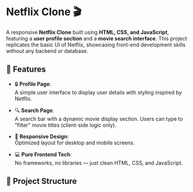 # Netflix Clone 🎬

A responsive **Netflix Clone** built using **HTML, CSS, and JavaScript**, featuring a **user profile section** and a **movie search interface**. This project replicates the basic UI of Netflix, showcasing front-end development skills without any backend or database.

## 🚀 Features

- 🔒 **Profile Page**:  
  A simple user interface to display user details with styling inspired by Netflix.

- 🔍 **Search Page**:  
  A search bar with a dynamic movie display section. Users can type to "filter" movie titles (client-side logic only).

- 🎨 **Responsive Design**:  
  Optimized layout for desktop and mobile screens.

- 💻 **Pure Frontend Tech**:  
  No frameworks, no libraries — just clean HTML, CSS, and JavaScript.

## 📁 Project Structure

